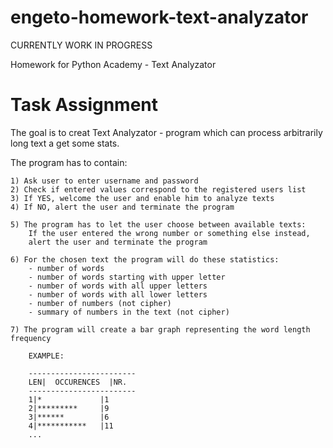 # engeto-homework-text-analyzator

CURRENTLY WORK IN PROGRESS

Homework for Python Academy - Text Analyzator


# Task Assignment

The goal is to creat Text Analyzator - program which can process arbitrarily long text a get some stats.

The program has to contain:

    1) Ask user to enter username and password
    2) Check if entered values correspond to the registered users list
    3) If YES, welcome the user and enable him to analyze texts
    4) If NO, alert the user and terminate the program

    5) The program has to let the user choose between available texts:
        If the user entered the wrong number or something else instead,
        alert the user and terminate the program

    6) For the chosen text the program will do these statistics:
        - number of words
        - number of words starting with upper letter
        - number of words with all upper letters
        - number of words with all lower letters
        - number of numbers (not cipher)
        - summary of numbers in the text (not cipher)

    7) The program will create a bar graph representing the word length frequency

        EXAMPLE:

        ------------------------
        LEN|  OCCURENCES  |NR.
        ------------------------
        1|*             |1
        2|*********     |9
        3|******        |6
        4|***********   |11
        ...
